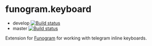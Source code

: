 # funogram.keyboard
* develop [![Build status](https://ci.appveyor.com/api/projects/status/d9r9f8aeolteak0b?svg=true)](https://ci.appveyor.com/project/dohly/funogram-keyboard)
* master [![Build status](https://ci.appveyor.com/api/projects/status/d9r9f8aeolteak0b/branch/master?svg=true)](https://ci.appveyor.com/project/dohly/funogram-keyboard/branch/master)


Extension for [Funogram](https://github.com/Dolfik1/Funogram/) for working with telegram inline keyboards.
